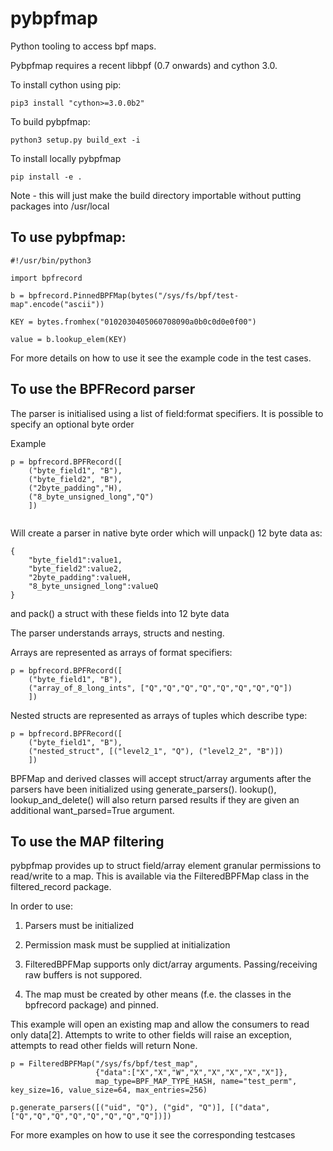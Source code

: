 # pybpfmap
Python tooling to access bpf maps.

Pybpfmap requires a recent libbpf (0.7 onwards) and cython 3.0.

To install cython using pip:
```
pip3 install "cython>=3.0.0b2"
```

To build pybpfmap:

```
python3 setup.py build_ext -i 
```
To install locally pybpfmap
```
pip install -e .
```
Note - this will just make the build directory importable without putting packages into /usr/local

## To use pybpfmap:
```
#!/usr/bin/python3

import bpfrecord

b = bpfrecord.PinnedBPFMap(bytes("/sys/fs/bpf/test-map".encode("ascii"))

KEY = bytes.fromhex("0102030405060708090a0b0c0d0e0f00")

value = b.lookup_elem(KEY)
```

For more details on how to use it see the example code in the test cases.
 

## To use the BPFRecord parser 

The parser is initialised using a list of field:format specifiers. It is possible to specify an optional byte order

Example

```
p = bpfrecord.BPFRecord([
    ("byte_field1", "B"), 
    ("byte_field2", "B"), 
    ("2byte_padding","H),
    ("8_byte_unsigned_long","Q")
    ])
    
```
Will create a parser in native byte order which will unpack() 12 byte data as:
```
{
    "byte_field1":value1,
    "byte_field2":value2, 
    "2byte_padding":valueH,
    "8_byte_unsigned_long":valueQ
}
```
and pack() a struct with these fields into 12 byte data

The parser understands arrays, structs and nesting.

Arrays are represented as arrays of format specifiers: 
```
p = bpfrecord.BPFRecord([
    ("byte_field1", "B"), 
    ("array_of_8_long_ints", ["Q","Q","Q","Q","Q","Q","Q","Q"])
    ])
```

Nested structs are represented as arrays of tuples which describe type: 
```
p = bpfrecord.BPFRecord([
    ("byte_field1", "B"), 
    ("nested_struct", [("level2_1", "Q"), ("level2_2", "B")])
    ])
```
BPFMap and derived classes will accept struct/array arguments after the parsers have been initialized using generate\_parsers(). lookup(), lookup\_and\_delete() will also return
parsed results if they are given an additional want\_parsed=True argument.

## To use the MAP filtering

pybpfmap provides up to struct field/array element granular permissions to read/write to a map. This is available via the FilteredBPFMap class in the filtered\_record package.

In order to use:

1. Parsers must be initialized

1. Permission mask must be supplied at initialization

1. FilteredBPFMap supports only dict/array arguments. Passing/receiving raw buffers is not suppored.

1. The map must be created by other means (f.e. the classes in the bpfrecord package) and pinned.

This example will open an existing map and allow the consumers to read only data[2]. Attempts to write to
other fields will raise an exception, attempts to read other fields will return None.
```
p = FilteredBPFMap("/sys/fs/bpf/test_map",
                   {"data":["X","X","W","X","X","X","X","X"]},
                   map_type=BPF_MAP_TYPE_HASH, name="test_perm", key_size=16, value_size=64, max_entries=256)

p.generate_parsers([("uid", "Q"), ("gid", "Q")], [("data", ["Q","Q","Q","Q","Q","Q","Q","Q"])])
```

For more examples on how to use it see the corresponding testcases

